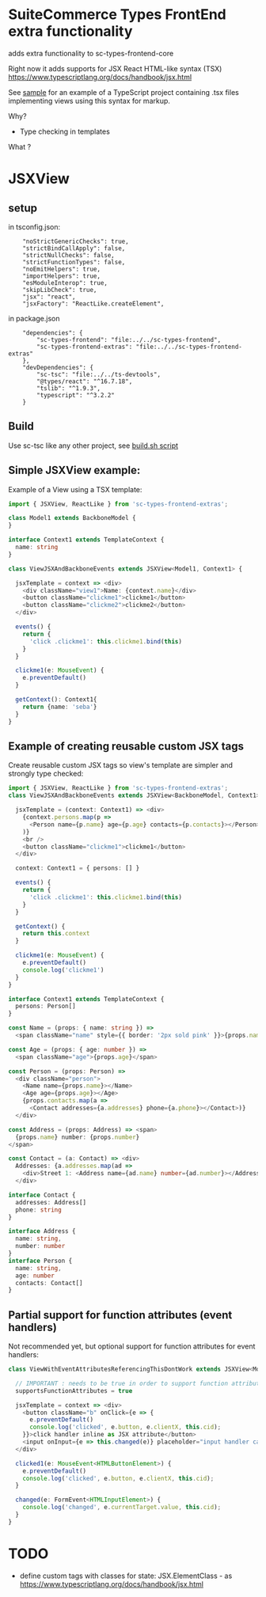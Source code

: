 # SuiteCommerce Types FrontEnd extra functionality

adds extra functionality to sc-types-frontend-core

Right now it adds supports for JSX React HTML-like syntax (TSX) https://www.typescriptlang.org/docs/handbook/jsx.html

See [sample](./sca-module-unit-test) for an example of a TypeScript project containing .tsx files implementing views using this syntax for markup.

Why? 

 * Type checking in templates

What ? 

# JSXView

## setup 

in tsconfig.json: 

```
    "noStrictGenericChecks": true,
    "strictBindCallApply": false,
    "strictNullChecks": false,
    "strictFunctionTypes": false,
    "noEmitHelpers": true,
    "importHelpers": true,
    "esModuleInterop": true,
    "skipLibCheck": true,
    "jsx": "react",
    "jsxFactory": "ReactLike.createElement",

```


in package.json

```
    "dependencies": {
        "sc-types-frontend": "file:../../sc-types-frontend",
        "sc-types-frontend-extras": "file:../../sc-types-frontend-extras"
    },
    "devDependencies": {
        "sc-tsc": "file:../../ts-devtools",
        "@types/react": "^16.7.18",
        "tslib": "^1.9.3",
        "typescript": "^3.2.2"
    }
```


## Build

Use sc-tsc like any other project, see [build.sh script](./build.sh)


## Simple JSXView example:

Example of a View using a TSX template:

```ts
import { JSXView, ReactLike } from 'sc-types-frontend-extras';

class Model1 extends BackboneModel {
}

interface Context1 extends TemplateContext {
  name: string
}

class ViewJSXAndBackboneEvents extends JSXView<Model1, Context1> {

  jsxTemplate = context => <div>
    <div className="view1">Name: {context.name}</div>
    <button className="clickme1">clickme1</button>
    <button className="clickme2">clickme2</button>
  </div>

  events() {
    return {
      'click .clickme1': this.clickme1.bind(this)
    }
  }

  clickme1(e: MouseEvent) {
    e.preventDefault()
  }

  getContext(): Context1{
    return {name: 'seba'}
  }
}
  ```


## Example of creating reusable custom JSX tags

Create reusable custom JSX tags so view's template are simpler and strongly type checked:

```ts
import { JSXView, ReactLike } from 'sc-types-frontend-extras';
class ViewJSXAndBackboneEvents extends JSXView<BackboneModel, Context1> {

  jsxTemplate = (context: Context1) => <div>
    {context.persons.map(p =>
      <Person name={p.name} age={p.age} contacts={p.contacts}></Person>
    )}
    <br />
    <button className="clickme1">clickme1</button>
  </div>

  context: Context1 = { persons: [] }

  events() {
    return {
      'click .clickme1': this.clickme1.bind(this)
    }
  }

  getContext() {
    return this.context
  }

  clickme1(e: MouseEvent) {
    e.preventDefault()
    console.log('clickme1')
  }
}

interface Context1 extends TemplateContext {
  persons: Person[]
}

const Name = (props: { name: string }) =>
  <span className="name" style={{ border: '2px sold pink' }}>{props.name}</span>

const Age = (props: { age: number }) =>
  <span className="age">{props.age}</span>

const Person = (props: Person) =>
  <div className="person">
    <Name name={props.name}></Name>
    <Age age={props.age}></Age>
    {props.contacts.map(a =>
      <Contact addresses={a.addresses} phone={a.phone}></Contact>)}
  </div>

const Address = (props: Address) => <span>
  {props.name} number: {props.number}
</span>

const Contact = (a: Contact) => <div>
  Addresses: {a.addresses.map(ad =>
    <div>Street 1: <Address name={ad.name} number={ad.number}></Address></div>)}
  </div>

interface Contact {
  addresses: Address[]
  phone: string
}

interface Address {
  name: string,
  number: number
}
interface Person {
  name: string,
  age: number
  contacts: Contact[]
}


```


## Partial support for function attributes (event handlers)

Not recommended yet, but optional support for function attributes for event handlers:

```ts
class ViewWithEventAttributesReferencingThisDontWork extends JSXView<Model1, Context1> {

  // IMPORTANT : needs to be true in order to support function attributes
  supportsFunctionAttributes = true

  jsxTemplate = context => <div>
    <button className="b" onClick={e => {
      e.preventDefault()
      console.log('clicked', e.button, e.clientX, this.cid);
    }}>click handler inline as JSX attribute</button>
    <input onInput={e => this.changed(e)} placeholder="input handler calling a view method"></input>
  </div>

  clicked1(e: MouseEvent<HTMLButtonElement>) {
    e.preventDefault()
    console.log('clicked', e.button, e.clientX, this.cid);
  }

  changed(e: FormEvent<HTMLInputElement>) {
    console.log('changed', e.currentTarget.value, this.cid);
  }
}
```



# TODO

* define custom tags with classes for state: JSX.ElementClass  - as https://www.typescriptlang.org/docs/handbook/jsx.html